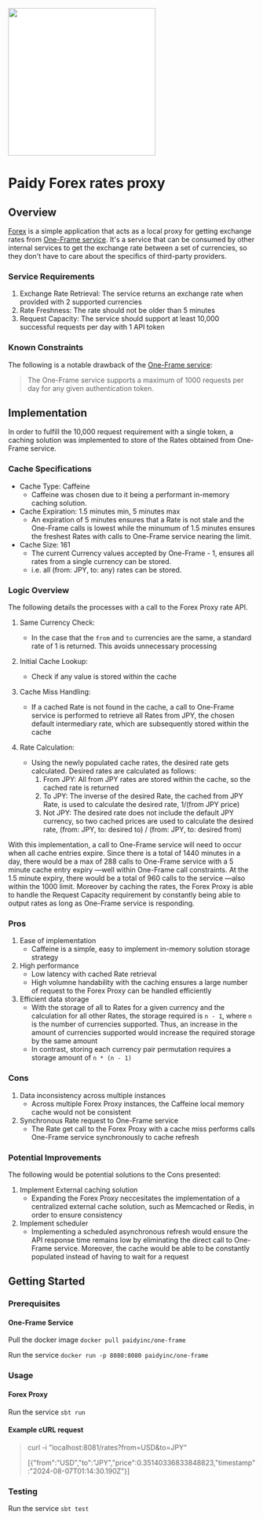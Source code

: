<img src="/paidy.png?raw=true" width=300 style="background-color:white;">

# Paidy Forex rates proxy

## Overview

[Forex](forex-mtl) is a simple application that acts as a local proxy for getting exchange rates from [One-Frame service](https://hub.docker.com/r/paidyinc/one-frame). It's a service that can be consumed by other internal services to get the exchange rate between a set of currencies, so they don't have to care about the specifics of third-party providers.

### Service Requirements

1. Exchange Rate Retrieval: The service returns an exchange rate when provided with 2 supported currencies
2. Rate Freshness: The rate should not be older than 5 minutes
3. Request Capacity: The service should support at least 10,000 successful requests per day with 1 API token

### Known Constraints

The following is a notable drawback of the [One-Frame service](https://hub.docker.com/r/paidyinc/one-frame): 

> The One-Frame service supports a maximum of 1000 requests per day for any given authentication token. 

## Implementation

In order to fulfill the 10,000 request requirement with a single token, a caching solution was implemented to store of the Rates obtained from One-Frame service.

### Cache Specifications
- Cache Type: Caffeine
    - Caffeine was chosen due to it being a performant in-memory caching solution. 
- Cache Expiration: 1.5 minutes min, 5 minutes max
    - An expiration of 5 minutes ensures that a Rate is not stale and the One-Frame calls is lowest while the minumum of 1.5 minutes ensures the freshest Rates with calls to One-Frame service nearing the limit. 
- Cache Size: 161
    - The current Currency values accepted by One-Frame - 1, ensures all rates from a single currency can be stored.
    - i.e. all (from: JPY, to: any) rates can be stored.

### Logic Overview

The following details the processes with a call to the Forex Proxy rate API.

1. Same Currency Check:
    - In the case that the `from` and `to` currencies are the same, a standard rate of 1 is returned. This avoids unnecessary processing

2. Initial Cache Lookup:
    - Check if any value is stored within the cache

3. Cache Miss Handling:
    - If a cached Rate is not found in the cache, a call to One-Frame service is performed to retrieve all Rates from JPY, the chosen default intermediary rate, which are subsequently stored within the cache

4. Rate Calculation:
    - Using the newly populated cache rates, the desired rate gets calculated. Desired rates are calculated as follows:
        1. From JPY: All from JPY rates are stored within the cache, so the cached rate is returned
        2. To JPY: The inverse of the desired Rate, the cached from JPY Rate, is used to calculate the desired rate, 1/(from JPY price)
        3. Not JPY: The desired rate does not include the default JPY currency, so two cached prices are used to calculate the desired rate, (from: JPY, to: desired to) / (from: JPY, to: desired from)

With this implementation, a call to One-Frame service will need to occur when all cache entries expire. Since there is a total of 1440 minutes in a day, there would be a max of 288 calls to One-Frame service with a 5 minute cache entry expiry —well within One-Frame call constraints. At the 1.5 minute expiry, there would be a total of 960 calls to the service —also within the 1000 limit. Moreover by caching the rates, the Forex Proxy is able to handle the Request Capacity requirement by constantly being able to output rates as long as One-Frame service is responding.

### Pros
1. Ease of implementation
    - Caffeine is a simple, easy to implement in-memory solution storage strategy
2. High performance
    - Low latency with cached Rate retrieval
    - High volumne handability with the caching ensures a large number of request to the Forex Proxy can be handled efficiently
3. Efficient data storage
    - With the storage of all to Rates for a given currency and the calculation for all other Rates, the storage required is `n - 1`, where `n` is the number of currencies supported. Thus, an increase in the amount of currencies supported would increase the required storage by the same amount
    - In contrast, storing each currency pair permutation requires a storage amount of `n * (n - 1)`

### Cons
1. Data inconsistency across multiple instances
    -  Across multiple Forex Proxy instances, the Caffeine local memory cache would not be consistent
2. Synchronous Rate request to One-Frame service
    - The Rate get call to the Forex Proxy with a cache miss performs calls One-Frame service synchronously to cache refresh

### Potential Improvements

The following would be potential solutions to the Cons presented:
1. Implement External caching solution
    - Expanding the Forex Proxy neccesitates the implementation of a centralized external cache solution, such as Memcached or Redis, in order to ensure consistency
2. Implement scheduler
    - Implementing a scheduled asynchronous refresh would ensure the API response time remains low by eliminating the direct call to One-Frame service. Moreover, the cache would be able to be constantly populated instead of having to wait for a request

## Getting Started

### Prerequisites

#### One-Frame Service
Pull the docker image
`docker pull paidyinc/one-frame`

Run the service
`docker run -p 8080:8080 paidyinc/one-frame`

### Usage

#### Forex Proxy
Run the service
`sbt run`

#### Example cURL request
> curl -i "localhost:8081/rates?from=USD&to=JPY"
>
> [{"from":"USD","to":"JPY","price":0.35140336833848823,"timestamp":"2024-08-07T01:14:30.190Z"}]

### Testing
Run the service
`sbt test`